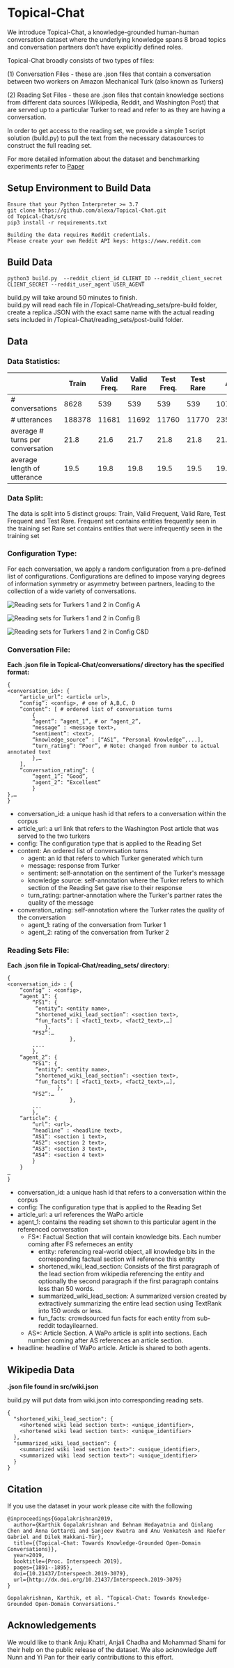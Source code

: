 # Topical-Chat
We introduce Topical-Chat, a knowledge-grounded human-human conversation dataset where the underlying knowledge spans 8 broad topics and conversation partners don’t have explicitly defined roles.

Topical-Chat broadly consists of two types of files:

(1) Conversation Files - these are .json files that contain a conversation between two workers on Amazon Mechanical Turk (also known as Turkers)

(2) Reading Set Files - these are .json files that contain knowledge sections from different data sources (Wikipedia, Reddit, and Washington Post) that are served up to a particular Turker to read and refer to as they are having a conversation.

In order to get access to the reading set, we provide a simple 1 script solution (build.py) to pull the text from the necessary datasources to construct the full reading set.

For more detailed information about the dataset and benchmarking experiments refer to
[Paper](https://m.media-amazon.com/images/G/01/amazon.jobs/3079_Paper._CB1565131710_.pdf)

## Setup Environment to Build Data
```
Ensure that your Python Interpreter >= 3.7
git clone https://github.com/alexa/Topical-Chat.git
cd Topical-Chat/src
pip3 install -r requirements.txt

Building the data requires Reddit credentials. 
Please create your own Reddit API keys: https://www.reddit.com
```
## Build Data
```
python3 build.py  --reddit_client_id CLIENT_ID --reddit_client_secret CLIENT_SECRET --reddit_user_agent USER_AGENT
```
build.py will take around 50 minutes to finish.  
build.py will read each file in /Topical-Chat/reading_sets/pre-build folder, create a replica JSON with the exact same name with the actual reading sets included in /Topical-Chat/reading_sets/post-build folder.

## Data

### Data Statistics:
|                   | Train | Valid Freq. | Valid Rare | Test Freq. | Test Rare | All |
| ----              | ----  |    ----     |    ----    |   ----     |   ----    |  ----   |
|# conversations    | 8628  |    539      |    539     |   539      |   539     |  10784  |
|# utterances       | 188378 |   11681    |    11692   |   11760    |   11770   |  235434 |
|average # turns per conversation  | 21.8 |    21.6    |   21.7     |   21.8    |   21.8  |  21.8   |
|average length of utterance    | 19.5  |    19.8      |    19.8     |   19.5      |   19.5     |  19.6   |

### Data Split:
The data is split into 5 distinct groups: Train, Valid Frequent, Valid Rare, Test Frequent and Test Rare.
Frequent set contains entities frequently seen in the training set
Rare set contains entities that were infrequently seen in the training set

### Configuration Type:
For each conversation, we apply a random configuration from a pre-defined list of configurations. Configurations are defined to impose varying degrees of information symmetry or asymmetry between partners, leading to the collection of a wide variety of conversations.

![Reading sets for Turkers 1 and 2 in Config A](images/configA.png)

![Reading sets for Turkers 1 and 2 in Config B](images/configB.png)

![Reading sets for Turkers 1 and 2 in Config C&D](images/configCD.png)


### Conversation File:

**Each .json file in Topical-Chat/conversations/ directory has the specified format:**
```
{
<conversation_id>: {
	“article_url”: <article url>,
	“config”: <config>, # one of A,B,C, D
	“content”: [ # ordered list of conversation turns
		{ 
		“agent”: “agent_1”, # or “agent_2”,
		“message” : <message text>,
		“sentiment”: <text>,
		“knowledge_source” : [“AS1”, “Personal Knowledge”,...],
		“turn_rating”: “Poor”, # Note: changed from number to actual annotated text
		},…
	],
	“conversation_rating”: {
		“agent_1”: “Good”,
		“agent_2”: “Excellent”
		}
},…
}
```
- conversation_id: a unique hash id that refers to a conversation within the corpus
- article_url: a url link that refers to the Washington Post article that was served to the two turkers
- config: The configuration type that is applied to the Reading Set
- content: An ordered list of conversation turns
	- agent: an id that refers to which Turker generated which turn
	- message: response from Turker
	- sentiment: self-annotation on the sentiment of the Turker's message
	- knowledge source: self-annotation where the Turker refers to which section of the Reading Set gave rise to their response
	- turn_rating: partner-annotation where the Turker's partner rates the quality of the message
- converation_rating: self-annotation where the Turker rates the quality of the conversation
	- agent_1: rating of the conversation from Turker 1
	- agent_2: rating of the conversation from Turker 2

### Reading Sets File:

**Each .json file in Topical-Chat/reading_sets/ directory:**
```
{
<conversation_id> : {
	“config” : <config>,
    “agent_1”: {
	    “FS1”: {
		 “entity”: <entity name>,
		 “shortened_wiki_lead_section”: <section text>,
		 “fun_facts”: [ <fact1_text>, <fact2_text>,…]
		    },
	    “FS2”:…
                    },
        ....
        },
    “agent_2”: {
	    “FS1”: {
		 “entity”: <entity name>,
		 “shortened_wiki_lead_section”: <section text>,
		 “fun_facts”: [ <fact1_text>, <fact2_text>,…],
	            },
	    “FS2”:…
                    },
        ...
        },
    “article”: {
		“url”: <url>,
		“headline” : <headline text>,
		“AS1”: <section 1 text>,
		“AS2”: <section 2 text>,
		“AS3”: <section 3 text>,
		“AS4”: <section 4 text>
	    }
	}
…
}
```
- conversation_id: a unique hash id that refers to a conversation within the corpus
- config: The configuration type that is applied to the Reading Set
- article_url: a url references the WaPo article
- agent_1: contains the reading set shown to this particular agent in the referenced conversation
	- FS*: Factual Section that will contain knowledge bits. Each number coming after FS referneces an entity
		- entity: referencing real-world object, all knowledge bits in the corresponding factual section will reference this entity
		- shortened_wiki_lead_section: Consists of the first paragraph of the lead section from wikipedia referencing the entity and optionally the second paragraph if the first paragraph contains less than 50 words.
		- summarized_wiki_lead_section: A summarized version created by extractively summarizing the entire lead section using TextRank into 150 words or less.
		- fun_facts: crowdsourced fun facts for each entity from sub-reddit todayilearned.
	- AS*: Article Section. A WaPo article is split into sections. Each number coming after AS references an article section.
- headline: headline of WaPo article. Article is shared to both agents.

## Wikipedia Data
**.json file found in src/wiki.json**

build.py will put data from wiki.json into corresponding reading sets.

```
{
  "shortened_wiki_lead_section": {
    <shortened wiki lead section text>: <unique_identifier>,
    <shortened wiki lead section text>: <unique_identifier>
  },
  "summarized_wiki_lead_section": {
    <summarized wiki lead section text>": <unique_identifier>,
    <summarized wiki lead section text>": <unique_identifier>
  }
}
```

## Citation
If you use the dataset in your work please cite with the following
```
@inproceedings{Gopalakrishnan2019,
  author={Karthik Gopalakrishnan and Behnam Hedayatnia and Qinlang Chen and Anna Gottardi and Sanjeev Kwatra and Anu Venkatesh and Raefer Gabriel and Dilek Hakkani-Tür},
  title={{Topical-Chat: Towards Knowledge-Grounded Open-Domain Conversations}},
  year=2019,
  booktitle={Proc. Interspeech 2019},
  pages={1891--1895},
  doi={10.21437/Interspeech.2019-3079},
  url={http://dx.doi.org/10.21437/Interspeech.2019-3079}
}

```
```
Gopalakrishnan, Karthik, et al. "Topical-Chat: Towards Knowledge-Grounded Open-Domain Conversations."
```
## Acknowledgements
We would like to thank Anju Khatri, Anjali Chadha and Mohammad Shami for their help on the public release of the dataset. We also acknowledge Jeff Nunn and Yi Pan for their early contributions to this effort.
